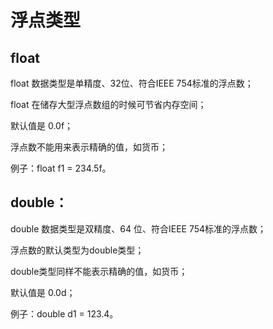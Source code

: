 # 浮点类型

## float

float 数据类型是单精度、32位、符合IEEE 754标准的浮点数；

float 在储存大型浮点数组的时候可节省内存空间；

默认值是 0.0f；

浮点数不能用来表示精确的值，如货币；

例子：float f1 = 234.5f。

## double：

double 数据类型是双精度、64 位、符合IEEE 754标准的浮点数；

浮点数的默认类型为double类型；

double类型同样不能表示精确的值，如货币；

默认值是 0.0d；

例子：double d1 = 123.4。